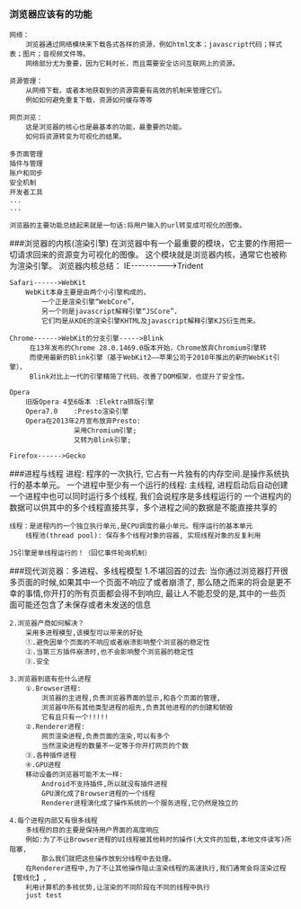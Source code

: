 ### 浏览器应该有的功能
	网络：
		浏览器通过网络模块来下载各式各样的资源，例如html文本；javascript代码；样式表；图片；音视频文件等。
		网络部分尤为重要，因为它耗时长，而且需要安全访问互联网上的资源。

	资源管理：
		从网络下载，或者本地获取到的资源需要有高效的机制来管理它们。
		例如如何避免重复下载，资源如何缓存等等
	
	网页浏览：
		这是浏览器的核心也是最基本的功能，最重要的功能。
		如何将资源转变为可视化的结果。
		
	多页面管理
	插件与管理
	账户和同步
	安全机制
	开发者工具
	...
	...
	
	浏览器的主要功能总结起来就是一句话:将用户输入的url转变成可视化的图像。
					
###浏览器的内核(渲染引擎)	
	在浏览器中有一个最重要的模块，它主要的作用把一切请求回来的资源变为可视化的图像。
	这个模块就是浏览器内核，通常它也被称为渲染引擎。
	浏览器内核总结：
	IE---------->Trident
	
	Safari------>WebKit
		WebKit本身主要是由两个小引擎构成的，
			一个正是渲染引擎“WebCore”，
			另一个则是javascript解释引擎“JSCore”，
			它们均是从KDE的渲染引擎KHTML及javascript解释引擎KJS衍生而来。
			
	Chrome------>WebKit的分支引擎----->Blink
		 在13年发布的Chrome 28.0.1469.0版本开始，Chrome放弃Chromium引擎转
		 而使用最新的Blink引擎（基于WebKit2——苹果公司于2010年推出的新的WebKit引擎），
		 Blink对比上一代的引擎精简了代码、改善了DOM框架，也提升了安全性。
		 
	Opera
		旧版Opera 4至6版本 :Elektra排版引擎
		Opera7.0	:Presto渲染引擎
		Opera在2013年2月宣布放弃Presto:
					采用Chromium引擎;
					又转为Blink引擎;
					
	Firefox------>Gecko

###进程与线程
	进程: 程序的一次执行, 它占有一片独有的内存空间.是操作系统执行的基本单元。
		一个进程中至少有一个运行的线程: 主线程,  进程启动后自动创建
		一个进程中也可以同时运行多个线程, 我们会说程序是多线程运行的
		一个进程内的数据可以供其中的多个线程直接共享，多个进程之间的数据是不能直接共享的

	线程：是进程内的一个独立执行单元,是CPU调度的最小单元。程序运行的基本单元
		线程池(thread pool): 保存多个线程对象的容器, 实现线程对象的反复利用

	JS引擎是单线程运行的！（回忆事件轮询机制）
	
###现代浏览器：多进程、多线程模型
	1.不堪回首的过去:
		当你通过浏览器打开很多页面的时候,如果其中一个页面不响应了或者崩溃了,
		那么随之而来的将会是更不幸的事情,你开打的所有页面都会得不到响应,
		最让人不能忍受的是,其中的一些页面可能还包含了未保存或者未发送的信息
		
	2.浏览器产商如何解决？
		采用多进程模型,该模型可以带来的好处
		①.避免因单个页面的不响应或者崩溃影响整个浏览器的稳定性
		②.当第三方插件崩溃时,也不会影响整个浏览器的稳定性
		③.安全
		
	3.浏览器到底有些什么进程
		①.Browser进程:
			浏览器的主进程,负责浏览器界面的显示,和各个页面的管理,
			浏览器中所有其他类型进程的祖先,负责其他进程的的创建和销毁
			它有且只有一个!!!!!
		②.Renderer进程:
			网页渲染进程,负责页面的渲染,可以有多个
			当然渲染进程的数量不一定等于你开打网页的个数
		③.各种插件进程
		④.GPU进程	
		移动设备的浏览器可能不太一样:
			Android不支持插件,所以就没有插件进程
			GPU演化成了Browser进程的一个线程
			Renderer进程演化成了操作系统的一个服务进程,它仍然是独立的
	
	4.每个进程内部又有很多线程
		多线程的目的主要是保持用户界面的高度响应
		例如:为了不让Browser进程的UI线程被其他耗时的操作(大文件的加载,本地文件读写)所阻塞,
			那么我们就把这些操作放到分线程中去处理。
		在Renderer进程中,为了不让其他操作阻止渲染线程的高速执行,我们通常会将渲染过程【管线化】,
		利用计算机的多核优势,让渲染的不同阶段在不同的线程中执行
		just test
			
	